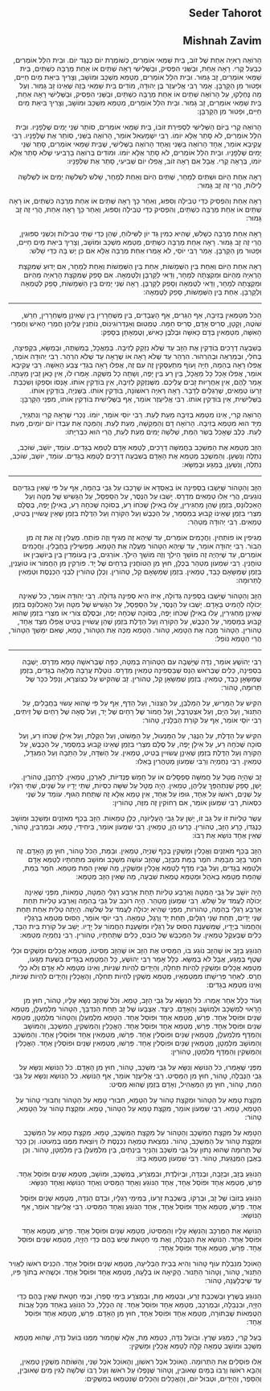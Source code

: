 <h2 dir='rtl'>Seder Tahorot</h2>
<h2 dir='rtl'>Mishnah Zavim</h2>
<p dir='rtl'>הָרוֹאֶה רְאִיָּה אַחַת שֶׁל זוֹב, בֵּית שַׁמַּאי אוֹמְרִים, כְּשׁוֹמֶרֶת יוֹם כְּנֶגֶד יוֹם. וּבֵית הִלֵּל אוֹמְרִים, כְּבַעַל קֶרִי. רָאָה אַחַת, וּבַשֵּׁנִי הִפְסִיק, וּבַשְּׁלִישִׁי רָאָה שְׁתַּיִם אוֹ אַחַת מְרֻבָּה כִשְׁתַּיִם, בֵּית שַׁמַּאי אוֹמְרִים, זָב גָּמוּר. וּבֵית הִלֵּל אוֹמְרִים, מְטַמֵּא מִשְׁכָּב וּמוֹשָׁב, וְצָרִיךְ בִּיאַת מַיִם חַיִּים, וּפָטוּר מִן הַקָּרְבָּן. אָמַר רַבִּי אֱלִיעֶזֶר בֶּן יְהוּדָה, מוֹדִים בֵּית שַׁמַּאי בָּזֶה שֶׁאֵינוֹ זָב גָּמוּר. וְעַל מַה נֶּחְלְקוּ, עַל הָרוֹאֶה שְׁתַּיִם אוֹ אַחַת מְרֻבָּה כִשְׁתַּיִם, וּבַשֵּׁנִי הִפְסִיק, וּבַשְּׁלִישִׁי רָאָה אַחַת, בֵּית שַׁמַּאי אוֹמְרִים, זָב גָּמוּר. וּבֵית הִלֵּל אוֹמְרִים, מְטַמֵּא מִשְׁכָּב וּמוֹשָׁב, וְצָרִיךְ בִּיאַת מַיִם חַיִּים, וּפָטוּר מִן הַקָּרְבָּן:</p>
<p dir='rtl'>הָרוֹאֶה קֶרִי בַּיּוֹם הַשְּׁלִישִׁי לִסְפִירַת זוֹבוֹ, בֵּית שַׁמַּאי אוֹמְרִים, סוֹתֵר שְׁנֵי יָמִים שֶׁלְּפָנָיו. וּבֵית הִלֵּל אוֹמְרִים, לֹא סָתַר אֶלָּא יוֹמוֹ. רַבִּי יִשְׁמָעֵאל אוֹמֵר, הָרוֹאֶה בַשֵּׁנִי, סוֹתֵר אֶת שֶׁלְּפָנָיו. רַבִּי עֲקִיבָא אוֹמֵר, אֶחָד הָרוֹאֶה בַשֵּׁנִי וְאֶחָד הָרוֹאֶה בַשְּׁלִישִׁי, שֶׁבֵּית שַׁמַּאי אוֹמְרִים, סָתַר שְׁנֵי יָמִים שֶׁלְּפָנָיו. וּבֵית הִלֵּל אוֹמְרִים, לֹא סָתַר אֶלָּא יוֹמוֹ. וּמוֹדִים בְּרוֹאֶה בָרְבִיעִי שֶׁלֹּא סָתַר אֶלָּא יוֹמוֹ, בְּרָאָה קֶרִי. אֲבָל אִם רָאָה זוֹב, אֲפִלּוּ יוֹם שְׁבִיעִי, סָתַר אֶת שֶׁלְּפָנָיו:</p>
<p dir='rtl'>רָאָה אַחַת הַיּוֹם וּשְׁתַּיִם לְמָחָר, שְׁתַּיִם הַיּוֹם וְאַחַת לְמָחָר, שָׁלשׁ לִשְׁלשָׁה יָמִים אוֹ לִשְׁלשָׁה לֵילוֹת, הֲרֵי זֶה זָב גָּמוּר:</p>
<p dir='rtl'>רָאָה אַחַת וְהִפְסִיק כְּדֵי טְבִילָה וְסִפּוּג, וְאַחַר כָּךְ רָאָה שְׁתַּיִם אוֹ אַחַת מְרֻבָּה כִשְׁתַּיִם, אוֹ רָאָה שְׁתַּיִם אוֹ אַחַת מְרֻבָּה כִשְׁתַּיִם, וְהִפְסִיק כְּדֵי טְבִילָה וְסִפּוּג, וְאַחַר כָּךְ רָאָה אַחַת, הֲרֵי זֶה זָב גָּמוּר:</p>
<p dir='rtl'>רָאָה אַחַת מְרֻבָּה כְשָׁלשׁ, שֶׁהִיא כְמִין גַּד יוֹן לַשִּׁילוֹחַ, שֶׁהֵן כְּדֵי שְׁתֵּי טְבִילוֹת וְכִשְׁנֵי סִפּוּגִין, הֲרֵי זֶה זָב גָּמוּר. רָאָה אַחַת מְרֻבָּה כִשְׁתַּיִם, מְטַמֵּא מִשְׁכָּב וּמוֹשָׁב, וְצָרִיךְ בִּיאַת מַיִם חַיִּים, וּפָטוּר מִן הַקָּרְבָּן. אָמַר רַבִּי יוֹסֵי, לֹא אָמְרוּ אַחַת מְרֻבָּה אֶלָּא אִם כֵּן יֶשׁ בָּהּ כְּדֵי שָׁלשׁ:</p>
<p dir='rtl'>רָאָה אַחַת הַיּוֹם וְאַחַת בֵּין הַשְּׁמָשׁוֹת, אַחַת בֵּין הַשְּׁמָשׁוֹת וְאַחַת לְמָחָר, אִם יָדוּעַ שֶׁמִּקְצָת הָרְאִיָּה מֵהַיּוֹם וּמִקְצָתָהּ לְמָחָר, וַדַּאי לַקָּרְבָּן וְלַטֻּמְאָה. אִם סָפֵק שֶׁמִּקְצָת הָרְאִיָּה מֵהַיּוֹם וּמִקְצָתָהּ לְמָחָר, וַדַּאי לַטֻּמְאָה וְסָפֵק לַקָּרְבָּן. רָאָה שְׁנֵי יָמִים בֵּין הַשְּׁמָשׁוֹת, סָפֵק לַטֻּמְאָה וְלַקָּרְבָּן. אַחַת בֵּין הַשְּׁמָשׁוֹת, סָפֵק לַטֻּמְאָה:</p>

---

<p dir='rtl'>הַכֹּל מִטַּמְּאִין בְּזִיבָה, אַף הַגֵּרִים, אַף הָעֲבָדִים, בֵּין מְשֻׁחְרָרִין בֵּין שֶׁאֵינָן מְשֻׁחְרָרִין, חֵרֵשׁ, שׁוֹטֶה, וְקָטָן, סְרִיס אָדָם, סְרִיס חַמָּה. טֻמְטוּם וְאַנְדְּרוֹגִינוֹס, נוֹתְנִין עֲלֵיהֶן חֻמְרֵי הָאִישׁ וְחֻמְרֵי הָאִשָּׁה, מִטַּמְּאִין בְּדָם כָּאִשָּׁה וּבְלֹבֶן כָּאִישׁ, וְטֻמְאָתָן בְּסָפֵק:</p>
<p dir='rtl'>בְּשִׁבְעָה דְרָכִים בּוֹדְקִין אֶת הַזָּב עַד שֶׁלֹּא נִזְקַק לְזִיבָה. בְּמַאֲכָל, בְּמִשְׁתֶּה, וּבְמַשָּׂא, בִּקְפִיצָה, בְּחֹלִי, וּבְמַרְאֶה וּבְהִרְהוּר. הִרְהֵר עַד שֶׁלֹּא רָאָה אוֹ שֶׁרָאָה עַד שֶׁלֹּא הִרְהֵר. רַבִּי יְהוּדָה אוֹמֵר, אֲפִלּוּ רָאָה בְהֵמָה, חַיָּה וָעוֹף מִתְעַסְּקִין זֶה עִם זֶה, אֲפִלּוּ רָאָה בִגְדֵי צֶבַע הָאִשָּׁה. רַבִּי עֲקִיבָא אוֹמֵר, אֲפִלּוּ אָכַל כָּל מַאֲכָל, בֵּין רַע בֵּין יָפֶה, וְשָׁתָה כָל מַשְׁקֶה. אָמְרוּ לוֹ, אֵין כָּאן זָבִין מֵעָתָּה. אָמַר לָהֶם, אֵין אַחֲרָיוּת זָבִים עֲלֵיכֶם. מִשֶּׁנִּזְקַק לְזִיבָה, אֵין בּוֹדְקִין אוֹתוֹ. אָנְסוֹ וּסְפֵקוֹ וְשִׁכְבַת זַרְעוֹ טְמֵאִים, שֶׁרַגְלַיִם לַדָּבָר. רָאָה רְאִיָּה רִאשׁוֹנָה, בּוֹדְקִין אוֹתוֹ. בַּשְּׁנִיָּה, בּוֹדְקִין אוֹתוֹ. בַּשְּׁלִישִׁית, אֵין בּוֹדְקִין אוֹתוֹ. רַבִּי אֱלִיעֶזֶר אוֹמֵר, אַף בַּשְּׁלִישִׁית בּוֹדְקִין אוֹתוֹ, מִפְּנֵי הַקָּרְבָּן:</p>
<p dir='rtl'>הָרוֹאֶה קֶרִי, אֵינוֹ מִטַּמֵּא בְזִיבָה מֵעֵת לְעֵת. רַבִּי יוֹסֵי אוֹמֵר, יוֹמוֹ. נָכְרִי שֶׁרָאָה קֶרִי וְנִתְגַּיֵּר, מִיָּד הוּא מִטַּמֵּא בְזִיבָה. הָרוֹאָה דָם וְהַמַּקְשָׁה, מֵעֵת לְעֵת. וְהַמַּכֶּה אֶת עַבְדּוֹ יוֹם יוֹמַיִם, מֵעֵת לְעֵת. כֶּלֶב שֶׁאָכַל בְּשַׂר הַמֵּת, שְׁלשָׁה יָמִים מֵעֵת לְעֵת, הֲרֵי הוּא כִבְרִיָּתוֹ:</p>
<p dir='rtl'>הַזָּב מְטַמֵּא אֶת הַמִּשְׁכָּב בַּחֲמִשָּׁה דְרָכִים, לְטַמֵּא אָדָם לְטַמֵּא בְגָדִים. עוֹמֵד, יוֹשֵׁב, שׁוֹכֵב, נִתְלֶה וְנִשְׁעָן. וְהַמִּשְׁכָּב מְטַמֵּא אֶת הָאָדָם בְּשִׁבְעָה דְרָכִים לְטַמֵּא בְגָדִים. עוֹמֵד, יוֹשֵׁב, שׁוֹכֵב, נִתְלֶה, וְנִשְׁעָן, בְּמַגָּע וּבְמַשָּׂא:</p>

---

<p dir='rtl'>הַזָּב וְהַטָּהוֹר שֶׁיָּשְׁבוּ בִסְפִינָה אוֹ בְאַסְדָּא אוֹ שֶׁרָכְבוּ עַל גַּבֵּי בְהֵמָה, אַף עַל פִּי שֶׁאֵין בִּגְדֵיהֶם נוֹגְעִים, הֲרֵי אֵלּוּ טְמֵאִים מִדְרָס. יָשְׁבוּ עַל הַנֶּסֶר, עַל הַסַּפְסָל, עַל הַגָּשִׁישׁ שֶׁל מִטָּה וְעַל הָאַכְלוֹנָס, בִּזְמַן שֶׁהֵן מַחְגִּירִין, עָלוּ בְאִילָן שֶׁכֹּחוֹ רַע, בְּסוֹכָה שֶׁכֹּחָהּ רַע, בְּאִילָן יָפֶה, בְּסֻלָּם מִצְרִי בִּזְמַן שֶׁאֵינוֹ קָבוּעַ בְּמַסְמֵר, עַל הַכֶּבֶשׁ וְעַל הַקּוֹרָה וְעַל הַדֶּלֶת בִּזְמַן שֶׁאֵין עֲשׂוּיִין בְּטִיט, טְמֵאִים. רַבִּי יְהוּדָה מְטַהֵר:</p>
<p dir='rtl'>מְגִיפִין אוֹ פוֹתְחִין. וַחֲכָמִים אוֹמְרִים, עַד שֶׁיְּהֵא זֶה מֵגִיף וְזֶה פוֹתֵחַ. מַעֲלִין זֶה אֶת זֶה מִן הַבּוֹר. רַבִּי יְהוּדָה אוֹמֵר, עַד שֶׁיְּהֵא הַטָּהוֹר מַעֲלֶה אֶת הַטָּמֵא. מַפְשִׁילִין בַּחֲבָלִין. וַחֲכָמִים אוֹמְרִים, עַד שֶׁיִּהְיֶה זֶה מוֹשֵׁךְ הֵילֵךְ וְזֶה מוֹשֵׁךְ הֵילֵךְ. אוֹרְגִים, בֵּין בְּעוֹמְדִין בֵּין בְּיוֹשְׁבִין אוֹ טוֹחֲנִין. רַבִּי שִׁמְעוֹן מְטַהֵר בְּכֻלָּן, חוּץ מִן הַטּוֹחֲנִין בְּרֵחַיִם שֶׁל יָד. פּוֹרְקִין מִן הַחֲמוֹר אוֹ טוֹעֲנִין, בִּזְמַן שֶׁמַּשָּׂאָם כָּבֵד, טְמֵאִין. בִּזְמַן שֶׁמַּשָׂאָם קַל, טְהוֹרִין. וְכֻלָּן טְהוֹרִין לִבְנֵי הַכְּנֶסֶת וּטְמֵאִין לַתְּרוּמָה:</p>
<p dir='rtl'>הַזָּב וְהַטָּהוֹר שֶׁיָּשְׁבוּ בִסְפִינָה גְדוֹלָה, אֵיזוֹ הִיא סְפִינָה גְדוֹלָה. רַבִּי יְהוּדָה אוֹמֵר, כֹּל שֶׁאֵינָהּ יְכוֹלָה לְהָמִיט בָּאָדָם. יָשְׁבוּ עַל הַנֶּסֶר, עַל הַסַּפְסָל, עַל הַגָּשִׁישׁ שֶׁל מִטָּה וְעַל הָאַכְלוֹנָס בִּזְמַן שֶׁאֵינָן מַחְגִּירִין, עָלוּ בְאִילָן שֶׁכֹּחוֹ יָפֶה, בְּסוֹכָה שֶׁכֹּחָהּ יָפֶה, וּבְסֻלָּם צוֹרִי אוֹ מִצְרִי בִּזְמַן שֶׁהוּא קָבוּעַ בְּמַסְמֵר, עַל הַכֶּבֶשׁ, עַל הַקּוֹרָה וְעַל הַדֶּלֶת בִּזְמַן שֶׁהֵן עֲשׂוּיִין בְּטִיט אֲפִלּוּ מִצַּד אֶחָד, טְהוֹרִין. הַטָּהוֹר מַכֶּה אֶת הַטָּמֵא, טָהוֹר. הַטָּמֵא מַכֶּה אֶת הַטָּהוֹר, טָמֵא, שֶׁאִם יִמָּשֵׁךְ הַטָּהוֹר, הֲרֵי הַטָּמֵא נוֹפֵל:</p>

---

<p dir='rtl'>רַבִּי יְהוֹשֻׁעַ אוֹמֵר, נִדָּה שֶׁיָּשְׁבָה עִם הַטְּהוֹרָה בְּמִטָּה, כִּפָּה שֶׁבְּרֹאשָׁהּ טָמֵא מִדְרָס. יָשְׁבָה בִסְפִינָה, כֵּלִים שֶׁבְּרֹאשׁ הַנֵּס שֶׁבַּסְּפִינָה טְמֵאִין מִדְרָס. נוֹטֶלֶת עֲרֵבָה מְלֵאָה בְגָדִים, בִּזְמַן שֶׁמַּשָּׂאָן כָּבֵד, טְמֵאִין. בִּזְמַן שֶׁמַּשָּׂאָן קַל, טְהוֹרִין. זָב שֶׁהִקִּישׁ עַל כְּצוֹצְרָא, וְנָפַל כִּכָּר שֶׁל תְּרוּמָה, טָהוֹר:</p>
<p dir='rtl'>הִקִּישׁ עַל הַמָּרִישׁ, עַל הַמַּלְבֵּן, עַל הַצִּנּוֹר, וְעַל הַדַּף, אַף עַל פִּי שֶׁהוּא עָשׂוּי בַּחֲבָלִים, עַל הַתַּנּוּר, וְעַל הַיָּם, וְעַל אִצְטְרֻבָּל, וְעַל חֲמוֹר שֶׁל רֵחַיִם שֶׁל יָד, וְעַל סְאָה שֶׁל רֵחַיִם שֶׁל זֵיתִים, רַבִּי יוֹסֵי אוֹמֵר, אַף עַל קוֹרַת הַבַּלָּנִין, טָהוֹר:</p>
<p dir='rtl'>הִקִּישׁ עַל הַדֶּלֶת, עַל הַנֶּגֶר, עַל הַמַּנְעוּל, עַל הַמָּשׁוֹט, וְעַל הַקֶּלֶת, וְעַל אִילָן שֶׁכֹּחוֹ רַע, וְעַל סוֹכָה שֶׁכֹּחָהּ רַע, עַל אִילָן יָפֶה, עַל סֻלָּם מִצְרִי בִּזְמַן שֶׁאֵינוֹ קָבוּעַ בְּמַסְמֵר, עַל הַכֶּבֶשׁ, עַל הַקּוֹרָה וְעַל הַדֶּלֶת בִּזְמַן שֶׁאֵינָן עֲשׂוּיִין בְּטִיט, טְמֵאִין. עַל הַשִּׁדָּה, עַל הַתֵּבָה וְעַל הַמִּגְדָּל, טְמֵאִין. רַבִּי נְחֶמְיָה וְרַבִּי שִׁמְעוֹן מְטַהֲרִין בָּאֵלּוּ:</p>
<p dir='rtl'>זָב שֶׁהָיָה מֻטָּל עַל חֲמִשָּׁה סַפְסָלִים אוֹ עַל חָמֵשׁ פֻּנְדִּיּוֹת, לְאָרְכָּן, טְמֵאִין. לְרָחְבָּן, טְהוֹרִין. יָשֵׁן, סָפֵק שֶׁנִּתְהַפֵּךְ עֲלֵיהֶן, טְמֵאִין. הָיָה מֻטָּל עַל שִׁשָּׁה כִסְיוֹת, שְׁתֵּי יָדָיו עַל שְׁנַיִם, שְׁתֵּי רַגְלָיו עַל שְׁנַיִם, רֹאשׁוֹ עַל אֶחָד, גּוּפוֹ עַל אֶחָד, אֵין טָמֵא אֶלָּא זֶה שֶׁתַּחַת הַגּוּף. עוֹמֵד עַל שְׁנֵי כִסְאוֹת, רַבִּי שִׁמְעוֹן אוֹמֵר, אִם רְחוֹקִין זֶה מִזֶּה, טְהוֹרִין:</p>
<p dir='rtl'>עֶשֶׂר טַלִּיּוֹת זוֹ עַל גַּב זוֹ, יָשֵׁן עַל גַּבֵּי הָעֶלְיוֹנָה, כֻּלָּן טְמֵאוֹת. הַזָּב בְּכַף מֹאזְנַיִם וּמִשְׁכָּב וּמוֹשָׁב כְּנֶגְדּוֹ, כָּרַע הַזָּב, טְהוֹרִין. כָּרְעוּ הֵן, טְמֵאִין. רַבִּי שִׁמְעוֹן אוֹמֵר, בִּיחִידִי, טָמֵא. וּבִמְרֻבִּין, טָהוֹר, שֶׁאֵין אֶחָד נוֹשֵׂא אֶת רֻבּוֹ:</p>
<p dir='rtl'>הַזָּב בְּכַף מֹאזְנַיִם וְאֳכָלִין וּמַשְׁקִין בְּכַף שְׁנִיָּה, טְמֵאִין. וּבַמֵּת, הַכֹּל טָהוֹר, חוּץ מִן הָאָדָם. זֶה חֹמֶר בַּזָּב מִבַּמֵּת. חֹמֶר בַּמֵּת מִבַּזָּב, שֶׁהַזָּב עוֹשֶׂה מִשְׁכָּב וּמוֹשָׁב מִתַּחְתָּיו לְטַמֵּא אָדָם וּלְטַמֵּא בְגָדִים, וְעַל גַּבָּיו מַדָּף לְטַמֵּא אֳכָלִין וּמַשְׁקִין, מַה שֶּׁאֵין הַמֵּת מְטַמֵּא. חֹמֶר בַּמֵּת, שֶׁהַמֵּת מְטַמֵּא בְאֹהֶל וּמְטַמֵּא טֻמְאַת שִׁבְעָה, מַה שֶּׁאֵין הַזָּב מְטַמֵּא:</p>
<p dir='rtl'>הָיָה יוֹשֵׁב עַל גַּבֵּי הַמִּטָּה וְאַרְבַּע טַלִּיּוֹת תַּחַת אַרְבַּע רַגְלֵי הַמִּטָּה, טְמֵאוֹת, מִפְּנֵי שֶׁאֵינָהּ יְכוֹלָה לַעֲמֹד עַל שָׁלשׁ. רַבִּי שִׁמְעוֹן מְטַהֵר. הָיָה רוֹכֵב עַל גַּבֵּי בְהֵמָה וְאַרְבַּע טַלִּיּוֹת תַּחַת אַרְבַּע רַגְלֵי בְהֵמָה, טְהוֹרוֹת, מִפְּנֵי שֶׁהִיא יְכוֹלָה לַעֲמֹד עַל שְׁלשָׁה. הָיְתָה טַלִּית אַחַת תַּחַת שְׁנֵי יָדַיִם, תַּחַת שְׁנֵי רַגְלַיִם, תַּחַת יָד וָרֶגֶל, טְמֵאָה. רַבִּי יוֹסֵי אוֹמֵר, הַסּוּס מְטַמֵּא בְרַגְלָיו וְהַחֲמוֹר בְּיָדָיו, שֶׁמִּשְׁעֶנֶת הַסּוּס עַל רַגְלָיו וּמִשְׁעֶנֶת הַחֲמוֹר עַל יָדָיו. יָשַׁב עַל קוֹרַת בֵּית הַבַּד, כֵּלִים שֶׁבָּעֵקֶל טְמֵאִין. עַל הַמַּכְבֵּשׁ שֶׁל כּוֹבֵס, כֵּלִים שֶׁתַּחְתָּיו, טְהוֹרִין. רַבִּי נְחֶמְיָה מְטַמֵּא:</p>
<p dir='rtl'>הַנּוֹגֵעַ בַּזָּב אוֹ שֶׁהַזָּב נוֹגֵע בּוֹ, הַמַּסִּיט אֶת הַזָּב אוֹ שֶׁהַזָּב מַסִּיטוֹ, מְטַמֵּא אֳכָלִים וּמַשְׁקִים וּכְלֵי שֶׁטֶף בְּמַגָּע, אֲבָל לֹא בְמַשָּׂא. כְּלָל אָמַר רַבִּי יְהוֹשֻׁעַ, כָּל הַמְטַמֵּא בְגָדִים בִּשְׁעַת מַגָּעוֹ, מְטַמֵּא אֳכָלִים וּמַשְׁקִין לִהְיוֹת תְּחִלָּה, וְהַיָּדַיִם לִהְיוֹת שְׁנִיּוֹת, וְאֵינוֹ מְטַמֵּא לֹא אָדָם וְלֹא כְלֵי חֶרֶס. לְאַחַר פְּרִישָׁתוֹ מִמְּטַמְּאָיו, מְטַמֵּא מַשְׁקִין לִהְיוֹת תְּחִלָּה, וְהָאֳכָלִין וְהַיָּדַיִם לִהְיוֹת שְׁנִיּוֹת, וְאֵינוֹ מְטַמֵּא בְגָדִים:</p>
<p dir='rtl'>וְעוֹד כְּלָל אַחֵר אָמְרוּ. כֹּל הַנִּשָּׂא עַל גַּבֵּי הַזָּב, טָמֵא. וְכֹל שֶׁהַזָּב נִשָּׂא עָלָיו, טָהוֹר, חוּץ מִן הָרָאוּי לְמִשְׁכָּב וּלְמוֹשָׁב וְהָאָדָם. כֵּיצַד. אֶצְבָּעוֹ שֶׁל זָב תַּחַת הַנִּדְבָּךְ, הַטָּהוֹר מִלְמַעְלָן, מְטַמֵּא שְׁנַיִם וּפוֹסֵל אֶחָד. פֵּרַשׁ, מְטַמֵּא אֶחָד וּפוֹסֵל אֶחָד. הַטָּמֵא מִלְמַעְלָן וְהַטָּהוֹר מִלְּמַטָּן, מְטַמֵּא שְׁנַיִם וּפוֹסֵל אֶחָד. פֵּרַשׁ, מְטַמֵא אֶחָד וּפוֹסֵל אֶחָד. הָאֳכָלִין וְהַמַּשְׁקִין, הַמִּשְׁכָּב, וְהַמּוֹשָׁב וְהַמַּדָּף מִלְמַעְלָן, מְטַמְּאִין שְׁנַיִם וּפוֹסְלִין אֶחָד. פֵּרְשׁוּ, מְטַמְּאִין אֶחָד וּפוֹסְלִין אֶחָד. וְהַמִּשְׁכָּב וְהַמּוֹשָׁב מִלְּמַטָּן, מְטַמְּאִין שְׁנַיִם וּפוֹסְלִין אֶחָד. פֵּרְשׁוּ, מְטַמְּאִין שְׁנַיִם וּפוֹסְלִין אֶחָד. הָאֳכָלִין וְהַמַּשְׁקִין וְהַמַּדָּף מִלְּמַטָּן, טְהוֹרִין:</p>
<p dir='rtl'>מִפְּנֵי שֶׁאָמְרוּ, כֹּל הַנּוֹשֵׂא וְנִשָּׂא עַל גַּבֵּי מִשְׁכָּב, טָהוֹר, חוּץ מִן הָאָדָם. כֹּל הַנּוֹשֵׂא וְנִשָּׂא עַל גַּבֵּי הַנְּבֵלָה, טָהוֹר, חוּץ מִן הַמַּסִּיט. רַבִּי אֱלִיעֶזֶר אוֹמֵר, אַף הַנּוֹשֵׂא. כֹּל הַנּוֹשֵׂא וְנִשָּׂא עַל גַּבֵּי הַמֵּת, טָהוֹר, חוּץ מִן הַמַּאֲהִיל, וְאָדָם בִּזְמַן שֶׁהוּא מַסִּיט:</p>
<p dir='rtl'>מִקְצָת טָמֵא עַל הַטָּהוֹר וּמִקְצָת טָהוֹר עַל הַטָּמֵא, חִבּוּרֵי טָמֵא עַל הַטָּהוֹר וְחִבּוּרֵי טָהוֹר עַל הַטָּמֵא, טָמֵא. רַבִּי שִׁמְעוֹן אוֹמֵר, מִקְצָת טָמֵא עַל הַטָּהוֹר, טָמֵא. וּמִקְצָת טָהוֹר עַל הַטָּמֵא, טָהוֹר:</p>
<p dir='rtl'>הַטָּמֵא עַל מִקְצָת הַמִּשְׁכָּב וְהַטָּהוֹר עַל מִקְצָת הַמִּשְׁכָּב, טָמֵא. מִקְצָת טָמֵא עַל הַמִּשְׁכָּב וּמִקְצָת טָהוֹר עַל הַמִּשְׁכָּב, טָהוֹר. נִמְצֵאת טֻמְאָה נִכְנֶסֶת לוֹ וְיוֹצֵאת מִמֶּנּוּ בְּמִעוּטוֹ. וְכֵן כִּכָּר שֶׁל תְּרוּמָה שֶׁהוּא נָתוּן עַל גַּבֵּי מִשְׁכָּב וְהַנְּיָר בֵּינְתַיִם, בֵּין מִלְמַעְלָן בֵּין מִלְּמַטָּן, טָהוֹר. וְכֵן בְּאֶבֶן הַמְנֻגַּעַת, טָהוֹר. רַבִּי שִׁמְעוֹן מְטַמֵּא בָזוֹ:</p>
<p dir='rtl'>הַנּוֹגֵעַ בְּזָב, וּבְזָבָה, וּבְנִדָּה, וּבְיוֹלֶדֶת, וּבִמְצֹרָע, בְּמִשְׁכָּב, וּמוֹשָׁב, מְטַמֵּא שְׁנַיִם וּפוֹסֵל אֶחָד. פֵּרַשׁ, מְטַמֵּא אֶחָד וּפוֹסֵל אֶחָד, אֶחָד הַנּוֹגֵעַ וְאֶחָד הַמַּסִּיט וְאֶחָד הַנּוֹשֵׂא וְאֶחָד הַנִּשָּׂא:</p>
<p dir='rtl'>הַנּוֹגֵעַ בְּזוֹבוֹ שֶׁל זָב, וּבְרֻקּוֹ, בְּשִׁכְבַת זַרְעוֹ, בְּמֵימֵי רַגְלָיו, וּבְדַם הַנִּדָּה, מְטַמֵּא שְׁנַיִם וּפוֹסֵל אֶחָד. פֵּרַשׁ, מְטַמֵּא אֶחָד וּפוֹסֵל אֶחָד, אֶחָד הַנּוֹגֵעַ וְאֶחָד הַמַּסִּיט. רַבִּי אֱלִיעֶזֶר אוֹמֵר, אַף הַנּוֹשֵׂא:</p>
<p dir='rtl'>הַנּוֹשֵׂא אֶת הַמֶּרְכָּב וְהַנִּשָּׂא עָלָיו וְהַמַּסִּיטוֹ, מְטַמֵּא שְׁנַיִם וּפוֹסֵל אֶחָד. פֵּרַשׁ, מְטַמֵּא אֶחָד וּפוֹסֵל אֶחָד. הַנּוֹשֵׂא אֶת הַנְּבֵלָה, וְאֶת מֵי חַטָּאת שֶׁיֶּשׁ בָּהֶם כְּדֵי הַזָּיָה, מְטַמֵּא שְׁנַיִם וּפוֹסֵל אֶחָד. פֵּרַשׁ, מְטַמֵּא אֶחָד וּפוֹסֵל אֶחָד:</p>
<p dir='rtl'>הָאוֹכֵל מִנִּבְלַת עוֹף טָהוֹר וְהִיא בְּבֵית הַבְּלִיעָה, מְטַמֵּא שְׁנַיִם וּפוֹסֵל אֶחָד. הִכְנִיס רֹאשׁוֹ לַאֲוִיר הַתַּנּוּר, טָהוֹר, וְטָהוֹר הַתַּנּוּר. הֱקִיאָהּ אוֹ בְלָעָהּ, מְטַמֵּא אֶחָד וּפוֹסֵל אֶחָד. וּכְשֶׁהִיא בְתוֹךְ פִּיו, עַד שֶׁיִּבְלָעֶנָּה, טָהוֹר:</p>
<p dir='rtl'>הַנּוֹגֵעַ בְּשֶׁרֶץ וּבְשִׁכְבַת זֶרַע, וּבִטְמֵא מֵת, וּבִמְצֹרָע בִּימֵי סָפְרוֹ, וּבְמֵי חַטָּאת שֶׁאֵין בָּהֶם כְּדֵי הַזָּיָה, וּבִנְבֵלָה, וּבְמֶרְכָּב, מְטַמֵּא אֶחָד וּפוֹסֵל אֶחָד. זֶה הַכְּלָל, כֹּל הַנּוֹגֵעַ בְּאַחַד מִכָּל אֲבוֹת הַטֻּמְאוֹת שֶׁבַּתּוֹרָה, מְטַמֵּא אֶחָד וּפוֹסֵל אֶחָד, חוּץ מִן הָאָדָם. פֵּרַשׁ, מְטַמֵּא אֶחָד וּפוֹסֵל אֶחָד:</p>
<p dir='rtl'>בַּעַל קֶרִי, כְּמַגַּע שֶׁרֶץ. וּבוֹעֵל נִדָּה, כִּטְמֵא מֵת, אֶלָּא שֶׁחָמוּר מִמֶּנּוּ בּוֹעֵל נִדָּה, שֶׁהוּא מְטַמֵּא מִשְׁכָּב וּמוֹשָׁב טֻמְאָה קַלָּה לְטַמֵּא אֳכָלִין וּמַשְׁקִין:</p>
<p dir='rtl'>אֵלּוּ פוֹסְלִים אֶת הַתְּרוּמָה. הָאוֹכֵל אֹכֶל רִאשׁוֹן, וְהָאוֹכֵל אֹכֶל שֵׁנִי, וְהַשּׁוֹתֶה מַשְׁקִין טְמֵאִין, וְהַבָּא רֹאשׁוֹ וְרֻבּוֹ בְּמַיִם שְׁאוּבִין, וְטָהוֹר שֶׁנָּפְלוּ עַל רֹאשׁוֹ וְעַל רֻבּוֹ שְׁלשָׁה לֻגִּין מַיִם שְׁאוּבִין, וְהַסֵּפֶר, וְהַיָּדַיִם, וּטְבוּל יוֹם, וְהָאֳכָלִים וְהַכֵּלִים שֶׁנִּטְמְאוּ בְמַשְׁקִים:</p>